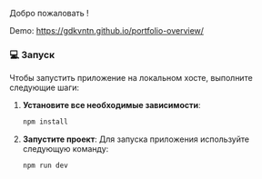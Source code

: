 

Добро пожаловать !

Demo: https://gdkvntn.github.io/portfolio-overview/

### 💻 Запуск

Чтобы запустить приложение на локальном хосте, выполните следующие шаги:

1. **Установите все необходимые зависимости**:
   ```bash
   npm install
   
2. **Запустите проект**:
  Для запуска приложения используйте следующую команду:
   ```bash
   npm run dev


